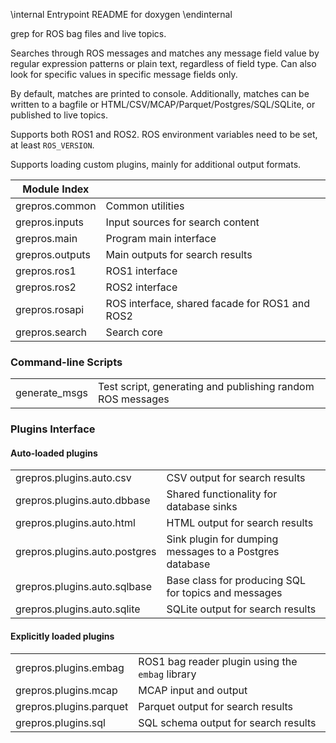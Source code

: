 \internal  Entrypoint README for doxygen  \endinternal

grep for ROS bag files and live topics.

Searches through ROS messages and matches any message field value by regular
expression patterns or plain text, regardless of field type.
Can also look for specific values in specific message fields only.

By default, matches are printed to console. Additionally, matches can be written
to a bagfile or HTML/CSV/MCAP/Parquet/Postgres/SQL/SQLite, or published to live topics.

Supports both ROS1 and ROS2. ROS environment variables need to be set, at least `ROS_VERSION`.

Supports loading custom plugins, mainly for additional output formats.


| Module Index                                                                            ||
| ----------------------------- | ----------------------------------------------------------
| grepros.common                | Common utilities
| grepros.inputs                | Input sources for search content
| grepros.main                  | Program main interface
| grepros.outputs               | Main outputs for search results
| grepros.ros1                  | ROS1 interface
| grepros.ros2                  | ROS2 interface
| grepros.rosapi                | ROS interface, shared facade for ROS1 and ROS2
| grepros.search                | Search core 


### Command-line Scripts

|                              ||
| ----------------------------- | ----------------------------------------------------------
| generate_msgs                 | Test script, generating and publishing random ROS messages

### Plugins Interface

#### Auto-loaded plugins

|                              ||
| ----------------------------- | ----------------------------------------------------------
| grepros.plugins.auto.csv      | CSV output for search results
| grepros.plugins.auto.dbbase   | Shared functionality for database sinks
| grepros.plugins.auto.html     | HTML output for search results
| grepros.plugins.auto.postgres | Sink plugin for dumping messages to a Postgres database
| grepros.plugins.auto.sqlbase  | Base class for producing SQL for topics and messages
| grepros.plugins.auto.sqlite   | SQLite output for search results

#### Explicitly loaded plugins

|                              ||
| ----------------------------- | ----------------------------------------------------------
| grepros.plugins.embag         | ROS1 bag reader plugin using the `embag` library
| grepros.plugins.mcap          | MCAP input and output
| grepros.plugins.parquet       | Parquet output for search results
| grepros.plugins.sql           | SQL schema output for search results
